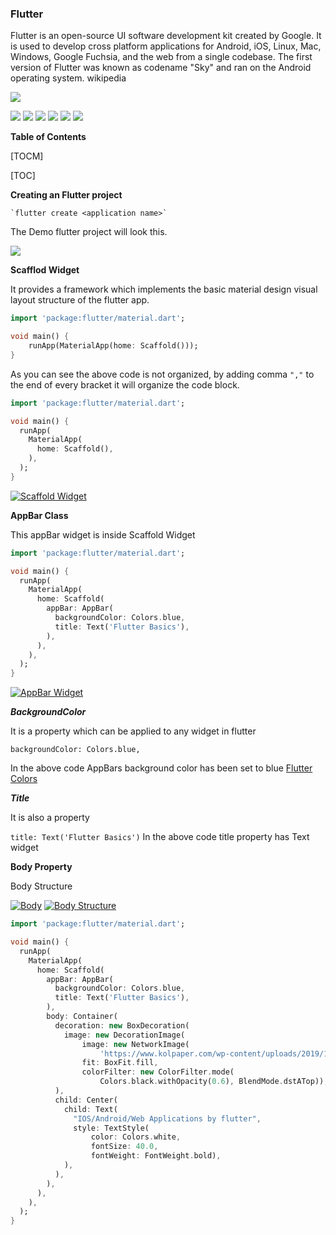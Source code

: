 ### Flutter

Flutter is an open-source UI software development kit created by Google. It is used to develop cross platform applications for Android, iOS, Linux, Mac, Windows, Google Fuchsia, and the web from a single codebase. The first version of Flutter was known as codename "Sky" and ran on the Android operating system. wikipedia


![](https://www.agiratech.com/wp-content/uploads/2020/08/flutter.png)

![](https://img.shields.io/github/stars/pandao/editor.md.svg) ![](https://img.shields.io/github/forks/pandao/editor.md.svg) ![](https://img.shields.io/github/tag/pandao/editor.md.svg) ![](https://img.shields.io/github/release/pandao/editor.md.svg) ![](https://img.shields.io/github/issues/pandao/editor.md.svg) ![](https://img.shields.io/bower/v/editor.md.svg)


**Table of Contents**

[TOCM]

[TOC]

**Creating an Flutter project**

    `flutter create <application name>`

The Demo flutter project will look this.

[![](https://raw.githubusercontent.com/PasinduAnthony/Flutter/images/1.png)](https://raw.githubusercontent.com/PasinduAnthony/Flutter/images/1.png)

**Scafflod Widget**
    
It provides a framework which implements the basic material design visual layout structure of the flutter app.
    
```dart
import 'package:flutter/material.dart';

void main() {
    runApp(MaterialApp(home: Scaffold()));
}
```

As you can see the above code is not organized, by adding comma `","` to the end of every bracket it will organize the code block.

```dart
import 'package:flutter/material.dart';

void main() {
  runApp(
    MaterialApp(
      home: Scaffold(),
    ),
  );
}
```
[![Scaffold Widget](https://raw.githubusercontent.com/PasinduAnthony/Flutter/images/2.png "Scaffold Widget")](https://raw.githubusercontent.com/PasinduAnthony/Flutter/images/2.png "Scaffold Widget")

**AppBar Class**

This appBar widget is inside Scaffold Widget

```dart
import 'package:flutter/material.dart';

void main() {
  runApp(
    MaterialApp(
      home: Scaffold(
        appBar: AppBar(
          backgroundColor: Colors.blue,
          title: Text('Flutter Basics'),
        ),
      ),
    ),
  );
}
```
[![AppBar Widget](https://raw.githubusercontent.com/PasinduAnthony/Flutter/images/3.png "AppBar Widget")](https://raw.githubusercontent.com/PasinduAnthony/Flutter/images/3.png "AppBar Widget")

***BackgroundColor***

It is a property which can be applied to any widget in flutter 

`backgroundColor: Colors.blue,`

In the above code AppBars background color has been set to blue 
[Flutter Colors](https://api.flutter.dev/flutter/material/Colors-class.html "Flutter Colors")

***Title***

It is also a property 

`title: Text('Flutter Basics')`
In the above code title property has Text widget 


**Body Property**    

Body Structure 

[![Body](https://raw.githubusercontent.com/PasinduAnthony/Flutter/images/4.png "Body")](https://raw.githubusercontent.com/PasinduAnthony/Flutter/images/4.png "Body")
[![Body Structure](https://raw.githubusercontent.com/PasinduAnthony/Flutter/images/5.png "Body Structure")](https://raw.githubusercontent.com/PasinduAnthony/Flutter/images/5.png "Body Structure")

```dart
import 'package:flutter/material.dart';

void main() {
  runApp(
    MaterialApp(
      home: Scaffold(
        appBar: AppBar(
          backgroundColor: Colors.blue,
          title: Text('Flutter Basics'),
        ),
        body: Container(
          decoration: new BoxDecoration(
            image: new DecorationImage(
                image: new NetworkImage(
                    'https://www.kolpaper.com/wp-content/uploads/2019/12/City-night-wallpaper.jpg'),
                fit: BoxFit.fill,
                colorFilter: new ColorFilter.mode(
                    Colors.black.withOpacity(0.6), BlendMode.dstATop)),
          ),
          child: Center(
            child: Text(
              "IOS/Android/Web Applications by flutter",
              style: TextStyle(
                  color: Colors.white,
                  fontSize: 40.0,
                  fontWeight: FontWeight.bold),
            ),
          ),
        ),
      ),
    ),
  );
}
```



